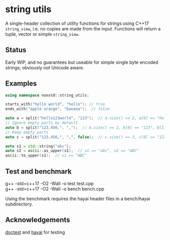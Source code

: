 # string utils
A single-header collection of utility functions for strings using C++17 `string_view`, i.e. no copies are made from the input. Functions will return a tuple, vector or simple `string_view`.

Status
---
Early WIP, and no guarantees but useable for simple single byte encoded strings; obviously not Unicode aware.

Examples
---
```C++
using namespace nonstd::string_utils;

starts_with("hello world", "hello"); // true
ends_with("apple orange", "banana");  // false

auto a = split("hello123world", "123");  // a.size() == 2, a[0] == "hello", a[1] == "world"
// Ignore empty parts by default
auto b = split("123,456,", ",");  // b.size() == 2, b[0] == "123", b[1] == "456"
// Keep empty parts
auto c = split("123,456,", ",", false);  // c.size() == 3, c[0] == "123", c[1] == "456", c[2] empty

auto s1 = std::string{"abc"};
auto s2 = ascii::as_upper(s1);  // s1 == "abc", s2 == "ABC"
ascii::to_upper(s1);  // s1 == "ABC"
```

Test and benchmark
---
g++ -std=c++17 -O2 -Wall -o test test.cpp<br>
g++ -std=c++17 -O2 -Wall -o bench bench.cpp

Using the benchmark requires the hayai header files in a bench/hayai subdirectory.

Acknowledgements
---
[doctest](https://github.com/onqtam/doctest) and [hayai](https://github.com/nickbruun/hayai) for testing
